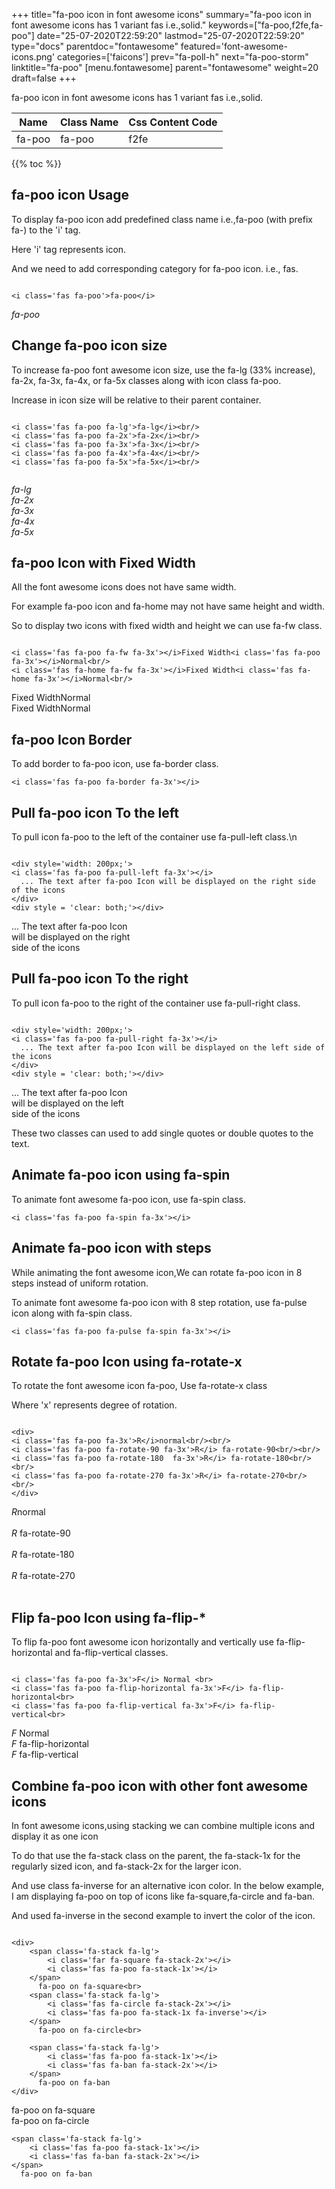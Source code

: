+++
title="fa-poo icon in font awesome icons"
summary="fa-poo icon in font awesome icons has 1 variant fas i.e.,solid."
keywords=["fa-poo,f2fe,fa-poo"]
date="25-07-2020T22:59:20"
lastmod="25-07-2020T22:59:20"
type="docs"
parentdoc="fontawesome"
featured='font-awesome-icons.png'
categories=['faicons']
prev="fa-poll-h"
next="fa-poo-storm"
linktitle="fa-poo"
[menu.fontawesome]
parent="fontawesome"
weight=20
draft=false
+++


fa-poo icon in font awesome icons has 1 variant fas i.e.,solid.

<div class='table-responsive'><table class='table'><thead><tr><th>Name</th><th>Class Name</th><th>Css Content Code</th></tr></thead><tbody><tr><td>fa-poo</td><td>fa-poo</td><td>f2fe</td></tr></tbody></table></div>


{{% toc %}}


## fa-poo icon Usage

To display fa-poo icon add predefined class name i.e.,fa-poo (with prefix fa-) to the 'i' tag.

Here 'i' tag represents icon.

And we need to add corresponding category for fa-poo icon. i.e., fas.


```

<i class='fas fa-poo'>fa-poo</i>
```

<i class='fas fa-poo'>fa-poo</i>




## Change fa-poo icon size
To increase fa-poo font awesome icon size, use the fa-lg (33% increase), fa-2x, fa-3x, fa-4x, or fa-5x classes along with icon class fa-poo.

Increase in icon size will be relative to their parent container. 

```

<i class='fas fa-poo fa-lg'>fa-lg</i><br/>
<i class='fas fa-poo fa-2x'>fa-2x</i><br/>
<i class='fas fa-poo fa-3x'>fa-3x</i><br/>
<i class='fas fa-poo fa-4x'>fa-4x</i><br/>
<i class='fas fa-poo fa-5x'>fa-5x</i><br/>
            
```

<i class='fas fa-poo fa-lg'>fa-lg</i><br/>
<i class='fas fa-poo fa-2x'>fa-2x</i><br/>
<i class='fas fa-poo fa-3x'>fa-3x</i><br/>
<i class='fas fa-poo fa-4x'>fa-4x</i><br/>
<i class='fas fa-poo fa-5x'>fa-5x</i><br/>
            



## fa-poo Icon with Fixed Width 

All the font awesome icons does not have same width.

For example fa-poo icon and fa-home may not have same height and width.

So to display two icons with fixed width and height we can use fa-fw class.


```

<i class='fas fa-poo fa-fw fa-3x'></i>Fixed Width<i class='fas fa-poo fa-3x'></i>Normal<br/>
<i class='fas fa-home fa-fw fa-3x'></i>Fixed Width<i class='fas fa-home fa-3x'></i>Normal<br/>
```

<i class='fas fa-poo fa-fw fa-3x'></i>Fixed Width<i class='fas fa-poo fa-3x'></i>Normal<br/>
<i class='fas fa-home fa-fw fa-3x'></i>Fixed Width<i class='fas fa-home fa-3x'></i>Normal<br/>



## fa-poo Icon Border 

To add border to fa-poo icon, use fa-border class.


```
<i class='fas fa-poo fa-border fa-3x'></i>

```
<i class='fas fa-poo fa-border fa-3x'></i>





## Pull fa-poo icon To the left

To pull icon fa-poo to the left of the container use fa-pull-left class.\n

```

<div style='width: 200px;'>
<i class='fas fa-poo fa-pull-left fa-3x'></i>
  ... The text after fa-poo Icon will be displayed on the right side of the icons
</div>
<div style = 'clear: both;'></div>
```

<div style='width: 200px;'>
<i class='fas fa-poo fa-pull-left fa-3x'></i>
  ... The text after fa-poo Icon will be displayed on the right side of the icons
</div>
<div style = 'clear: both;'></div>




## Pull fa-poo icon To the right
To pull icon fa-poo to the right of the container use fa-pull-right class.

```

<div style='width: 200px;'>
<i class='fas fa-poo fa-pull-right fa-3x'></i>
  ... The text after fa-poo Icon will be displayed on the left side of the icons
</div>
<div style = 'clear: both;'></div>
```

<div style='width: 200px;'>
<i class='fas fa-poo fa-pull-right fa-3x'></i>
  ... The text after fa-poo Icon will be displayed on the left side of the icons
</div>
<div style = 'clear: both;'></div>

These two classes can used to add single quotes or double quotes to the text.


## Animate fa-poo icon using fa-spin
To animate font awesome fa-poo icon, use fa-spin class.

```
<i class='fas fa-poo fa-spin fa-3x'></i>
```
<i class='fas fa-poo fa-spin fa-3x'></i>




## Animate fa-poo icon with steps
While animating the font awesome icon,We can rotate fa-poo icon in 8 steps instead of uniform rotation.

To animate font awesome fa-poo icon with 8 step rotation, use fa-pulse icon along with fa-spin class.


```
<i class='fas fa-poo fa-pulse fa-spin fa-3x'></i>

```
<i class='fas fa-poo fa-pulse fa-spin fa-3x'></i>





## Rotate fa-poo Icon using fa-rotate-x
To rotate the font awesome icon fa-poo, Use fa-rotate-x class

Where 'x' represents degree of rotation.


```

<div>
<i class='fas fa-poo fa-3x'>R</i>normal<br/><br/>
<i class='fas fa-poo fa-rotate-90 fa-3x'>R</i> fa-rotate-90<br/><br/> 
<i class='fas fa-poo fa-rotate-180  fa-3x'>R</i> fa-rotate-180<br/><br/> 
<i class='fas fa-poo fa-rotate-270 fa-3x'>R</i> fa-rotate-270<br/><br/>
</div>
```

<div>
<i class='fas fa-poo fa-3x'>R</i>normal<br/><br/>
<i class='fas fa-poo fa-rotate-90 fa-3x'>R</i> fa-rotate-90<br/><br/> 
<i class='fas fa-poo fa-rotate-180  fa-3x'>R</i> fa-rotate-180<br/><br/> 
<i class='fas fa-poo fa-rotate-270 fa-3x'>R</i> fa-rotate-270<br/><br/>
</div>




## Flip fa-poo Icon using fa-flip-*
To flip fa-poo font awesome icon horizontally and vertically use fa-flip-horizontal and fa-flip-vertical classes. 

```

<i class='fas fa-poo fa-3x'>F</i> Normal <br>
<i class='fas fa-poo fa-flip-horizontal fa-3x'>F</i> fa-flip-horizontal<br>
<i class='fas fa-poo fa-flip-vertical fa-3x'>F</i> fa-flip-vertical<br>
```

<i class='fas fa-poo fa-3x'>F</i> Normal <br>
<i class='fas fa-poo fa-flip-horizontal fa-3x'>F</i> fa-flip-horizontal<br>
<i class='fas fa-poo fa-flip-vertical fa-3x'>F</i> fa-flip-vertical<br>




## Combine fa-poo icon with other font awesome icons
In font awesome icons,using stacking we can combine multiple icons and display it as one icon 

To do that use the fa-stack class on the parent, the fa-stack-1x for the regularly sized icon, and fa-stack-2x for the larger icon.

And use class fa-inverse for an alternative icon color. 
In the below example, I am displaying fa-poo on top of icons like fa-square,fa-circle and fa-ban.

And used fa-inverse in the second example to invert the color of the icon.

```

<div>
    <span class='fa-stack fa-lg'>
        <i class='far fa-square fa-stack-2x'></i>
        <i class='fas fa-poo fa-stack-1x'></i>
    </span>
      fa-poo on fa-square<br>
    <span class='fa-stack fa-lg'>
        <i class='fas fa-circle fa-stack-2x'></i>
        <i class='fas fa-poo fa-stack-1x fa-inverse'></i>
    </span>
      fa-poo on fa-circle<br>

    <span class='fa-stack fa-lg'>
        <i class='fas fa-poo fa-stack-1x'></i>
        <i class='fas fa-ban fa-stack-2x'></i>
    </span>
      fa-poo on fa-ban
</div>
```

<div>
    <span class='fa-stack fa-lg'>
        <i class='far fa-square fa-stack-2x'></i>
        <i class='fas fa-poo fa-stack-1x'></i>
    </span>
      fa-poo on fa-square<br>
    <span class='fa-stack fa-lg'>
        <i class='fas fa-circle fa-stack-2x'></i>
        <i class='fas fa-poo fa-stack-1x fa-inverse'></i>
    </span>
      fa-poo on fa-circle<br>

    <span class='fa-stack fa-lg'>
        <i class='fas fa-poo fa-stack-1x'></i>
        <i class='fas fa-ban fa-stack-2x'></i>
    </span>
      fa-poo on fa-ban
</div>







